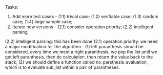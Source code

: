 Tasks:
1. Add more test cases - (1.1) trivial case; (1.2) verifiable case; (1.3) random case; (1.4) large sample case;
2. Iterate new versions - (2.1) consider operation priority; (2.2) intelligent parsing;

(2.2) intelligent parsing: this has been done
(2.1) operation priority: we need a major modification for the algorithm - (1) left paranthesis should be considered, every time we meet a right paranthesis, we pop the list until we get left paranthesis, then do calculation, then return the value back to the stack; (2) we should define a function called no_parethesis_evaluation, which is to evaluate sub_list within a pair of parantheses.
